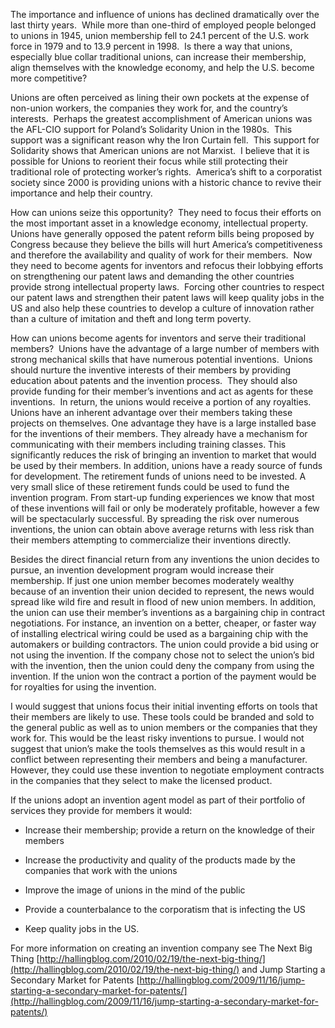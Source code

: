 
The importance and influence of unions has declined dramatically over the last thirty years.  While more than one-third of employed people belonged to unions in 1945, union membership fell to 24.1 percent of the U.S. work force in 1979 and to 13.9 percent in 1998.  Is there a way that unions, especially blue collar traditional unions, can increase their membership, align themselves with the knowledge economy, and help the U.S. become more competitive?

  

Unions are often perceived as lining their own pockets at the expense of non-union workers, the companies they work for, and the country’s interests.  Perhaps the greatest accomplishment of American unions was the AFL-CIO support for Poland’s Solidarity Union in the 1980s.  This support was a significant reason why the Iron Curtain fell.  This support for Solidarity shows that American unions are not Marxist.  I believe that it is possible for Unions to reorient their focus while still protecting their traditional role of protecting worker’s rights.  America’s shift to a corporatist society since 2000 is providing unions with a historic chance to revive their importance and help their country. 

  

How can unions seize this opportunity?  They need to focus their efforts on the most important asset in a knowledge economy, intellectual property.  Unions have generally opposed the patent reform bills being proposed by Congress because they believe the bills will hurt America’s competitiveness and therefore the availability and quality of work for their members.  Now they need to become agents for inventors and refocus their lobbying efforts on strengthening our patent laws and demanding the other countries provide strong intellectual property laws.  Forcing other countries to respect our patent laws and strengthen their patent laws will keep quality jobs in the US and also help these countries to develop a culture of innovation rather than a culture of imitation and theft and long term poverty.

  

How can unions become agents for inventors and serve their traditional members?  Unions have the advantage of a large number of members with strong mechanical skills that have numerous potential inventions.  Unions should nurture the inventive interests of their members by providing education about patents and the invention process.  They should also provide funding for their member’s inventions and act as agents for these inventions.  In return, the unions would receive a portion of any royalties. Unions have an inherent advantage over their members taking these projects on themselves. One advantage they have is a large installed base for the inventions of their members. They already have a mechanism for communicating with their members including training classes. This significantly reduces the risk of bringing an invention to market that would be used by their members. In addition, unions have a ready source of funds for development. The retirement funds of unions need to be invested. A very small slice of these retirement funds could be used to fund the invention program. From start-up funding experiences we know that most of these inventions will fail or only be moderately profitable, however a few will be spectacularly successful. By spreading the risk over numerous inventions, the union can obtain above average returns with less risk than their members attempting to commercialize their inventions directly.

  

Besides the direct financial return from any inventions the union decides to pursue, an invention development program would increase their membership. If just one union member becomes moderately wealthy because of an invention their union decided to represent, the news would spread like wild fire and result in flood of new union members. In addition, the union can use their member’s inventions as a bargaining chip in contract negotiations. For instance, an invention on a better, cheaper, or faster way of installing electrical wiring could be used as a bargaining chip with the automakers or building contractors. The union could provide a bid using or not using the invention. If the company chose not to select the union’s bid with the invention, then the union could deny the company from using the invention. If the union won the contract a portion of the payment would be for royalties for using the invention.

  

I would suggest that unions focus their initial inventing efforts on tools that their members are likely to use. These tools could be branded and sold to the general public as well as to union members or the companies that they work for. This would be the least risky inventions to pursue. I would not suggest that union’s make the tools themselves as this would result in a conflict between representing their members and being a manufacturer. However, they could use these invention to negotiate employment contracts in the companies that they select to make the licensed product.

  

If the unions adopt an invention agent model as part of their portfolio of services they provide for members it would:

  

* Increase their membership; provide a return on the knowledge of their members

* Increase the productivity and quality of the products made by the companies that work with the unions

* Improve the image of unions in the mind of the public

* Provide a counterbalance to the corporatism that is infecting the US

* Keep quality jobs in the US.

  

For more information on creating an invention company see The Next Big Thing [http://hallingblog.com/2010/02/19/the-next-big-thing/](http://hallingblog.com/2010/02/19/the-next-big-thing/) and Jump Starting a Secondary Market for Patents [http://hallingblog.com/2009/11/16/jump-starting-a-secondary-market-for-patents/](http://hallingblog.com/2009/11/16/jump-starting-a-secondary-market-for-patents/)